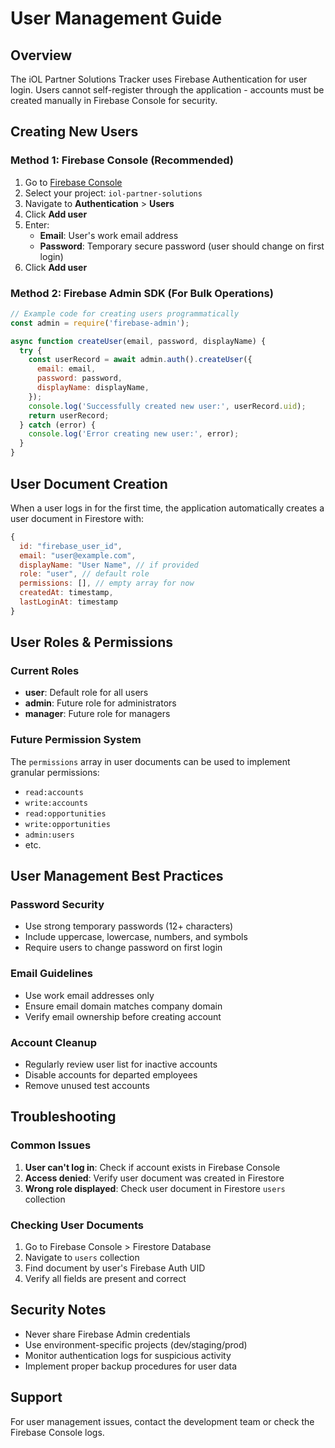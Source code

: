 # User Management Guide

## Overview
The iOL Partner Solutions Tracker uses Firebase Authentication for user login. Users cannot self-register through the application - accounts must be created manually in Firebase Console for security.

## Creating New Users

### Method 1: Firebase Console (Recommended)
1. Go to [Firebase Console](https://console.firebase.google.com/)
2. Select your project: `iol-partner-solutions`
3. Navigate to **Authentication** > **Users**
4. Click **Add user**
5. Enter:
   - **Email**: User's work email address
   - **Password**: Temporary secure password (user should change on first login)
6. Click **Add user**

### Method 2: Firebase Admin SDK (For Bulk Operations)
```javascript
// Example code for creating users programmatically
const admin = require('firebase-admin');

async function createUser(email, password, displayName) {
  try {
    const userRecord = await admin.auth().createUser({
      email: email,
      password: password,
      displayName: displayName,
    });
    console.log('Successfully created new user:', userRecord.uid);
    return userRecord;
  } catch (error) {
    console.log('Error creating new user:', error);
  }
}
```

## User Document Creation
When a user logs in for the first time, the application automatically creates a user document in Firestore with:

```javascript
{
  id: "firebase_user_id",
  email: "user@example.com",
  displayName: "User Name", // if provided
  role: "user", // default role
  permissions: [], // empty array for now
  createdAt: timestamp,
  lastLoginAt: timestamp
}
```

## User Roles & Permissions

### Current Roles
- **user**: Default role for all users
- **admin**: Future role for administrators
- **manager**: Future role for managers

### Future Permission System
The `permissions` array in user documents can be used to implement granular permissions:
- `read:accounts`
- `write:accounts`
- `read:opportunities`
- `write:opportunities`
- `admin:users`
- etc.

## User Management Best Practices

### Password Security
- Use strong temporary passwords (12+ characters)
- Include uppercase, lowercase, numbers, and symbols
- Require users to change password on first login

### Email Guidelines
- Use work email addresses only
- Ensure email domain matches company domain
- Verify email ownership before creating account

### Account Cleanup
- Regularly review user list for inactive accounts
- Disable accounts for departed employees
- Remove unused test accounts

## Troubleshooting

### Common Issues
1. **User can't log in**: Check if account exists in Firebase Console
2. **Access denied**: Verify user document was created in Firestore
3. **Wrong role displayed**: Check user document in Firestore `users` collection

### Checking User Documents
1. Go to Firebase Console > Firestore Database
2. Navigate to `users` collection
3. Find document by user's Firebase Auth UID
4. Verify all fields are present and correct

## Security Notes
- Never share Firebase Admin credentials
- Use environment-specific projects (dev/staging/prod)
- Monitor authentication logs for suspicious activity
- Implement proper backup procedures for user data

## Support
For user management issues, contact the development team or check the Firebase Console logs. 